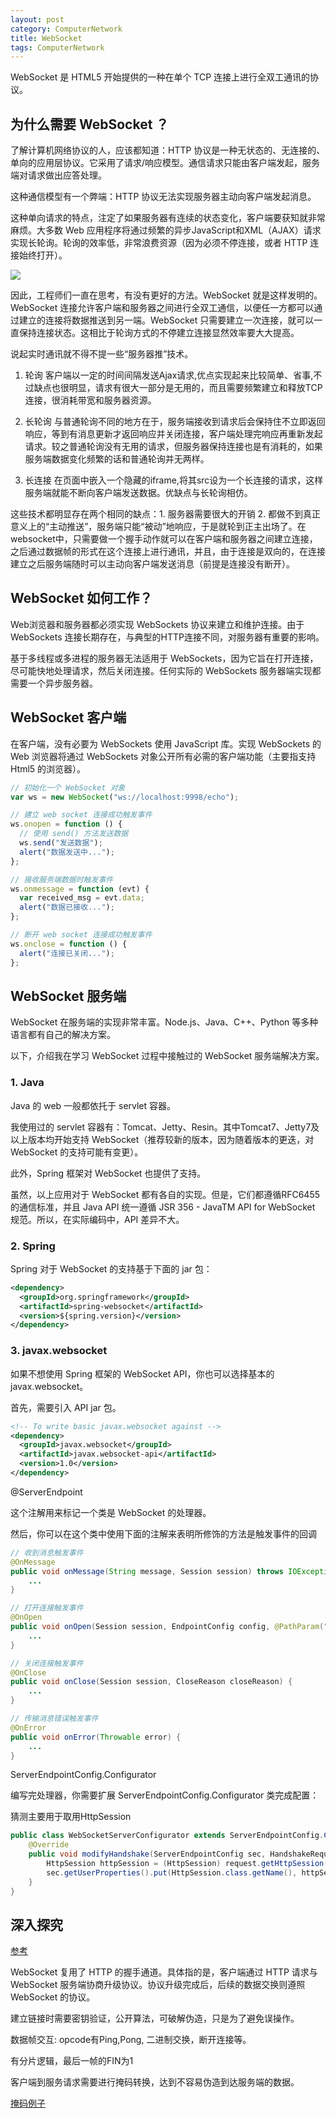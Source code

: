 ```yaml
---
layout: post
category: ComputerNetwork
title: WebSocket
tags: ComputerNetwork
---
```


WebSocket 是 HTML5 开始提供的一种在单个 TCP 连接上进行全双工通讯的协议。

## 为什么需要 WebSocket ？
了解计算机网络协议的人，应该都知道：HTTP 协议是一种无状态的、无连接的、单向的应用层协议。它采用了请求/响应模型。通信请求只能由客户端发起，服务端对请求做出应答处理。

这种通信模型有一个弊端：HTTP 协议无法实现服务器主动向客户端发起消息。

这种单向请求的特点，注定了如果服务器有连续的状态变化，客户端要获知就非常麻烦。大多数 Web 应用程序将通过频繁的异步JavaScript和XML（AJAX）请求实现长轮询。轮询的效率低，非常浪费资源（因为必须不停连接，或者 HTTP 连接始终打开）。

![](http://oyz7npk35.bkt.clouddn.com/image/spring/web/ajax-long-polling.png)

因此，工程师们一直在思考，有没有更好的方法。WebSocket 就是这样发明的。WebSocket 连接允许客户端和服务器之间进行全双工通信，以便任一方都可以通过建立的连接将数据推送到另一端。WebSocket 只需要建立一次连接，就可以一直保持连接状态。这相比于轮询方式的不停建立连接显然效率要大大提高。

说起实时通讯就不得不提一些“服务器推”技术。

1. 轮询
客户端以一定的时间间隔发送Ajax请求,优点实现起来比较简单、省事,不过缺点也很明显，请求有很大一部分是无用的，而且需要频繁建立和释放TCP连接，很消耗带宽和服务器资源。

2. 长轮询
与普通轮询不同的地方在于，服务端接收到请求后会保持住不立即返回响应，等到有消息更新才返回响应并关闭连接，客户端处理完响应再重新发起请求。较之普通轮询没有无用的请求，但服务器保持连接也是有消耗的，如果服务端数据变化频繁的话和普通轮询并无两样。

3. 长连接
在页面中嵌入一个隐藏的iframe,将其src设为一个长连接的请求，这样服务端就能不断向客户端发送数据。优缺点与长轮询相仿。

这些技术都明显存在两个相同的缺点：1. 服务器需要很大的开销 2. 都做不到真正意义上的“主动推送”，服务端只能“被动”地响应，于是就轮到正主出场了。在websocket中，只需要做一个握手动作就可以在客户端和服务器之间建立连接，之后通过数据帧的形式在这个连接上进行通讯，并且，由于连接是双向的，在连接建立之后服务端随时可以主动向客户端发送消息（前提是连接没有断开）。

## WebSocket 如何工作？
Web浏览器和服务器都必须实现 WebSockets 协议来建立和维护连接。由于 WebSockets 连接长期存在，与典型的HTTP连接不同，对服务器有重要的影响。

基于多线程或多进程的服务器无法适用于 WebSockets，因为它旨在打开连接，尽可能快地处理请求，然后关闭连接。任何实际的 WebSockets 服务器端实现都需要一个异步服务器。

## WebSocket 客户端
在客户端，没有必要为 WebSockets 使用 JavaScript 库。实现 WebSockets 的 Web 浏览器将通过 WebSockets 对象公开所有必需的客户端功能（主要指支持 Html5 的浏览器）。

```javascript
// 初始化一个 WebSocket 对象
var ws = new WebSocket("ws://localhost:9998/echo");

// 建立 web socket 连接成功触发事件
ws.onopen = function () {
  // 使用 send() 方法发送数据
  ws.send("发送数据");
  alert("数据发送中...");
};

// 接收服务端数据时触发事件
ws.onmessage = function (evt) {
  var received_msg = evt.data;
  alert("数据已接收...");
};

// 断开 web socket 连接成功触发事件
ws.onclose = function () {
  alert("连接已关闭...");
};
```

## WebSocket 服务端
WebSocket 在服务端的实现非常丰富。Node.js、Java、C++、Python 等多种语言都有自己的解决方案。

以下，介绍我在学习 WebSocket 过程中接触过的 WebSocket 服务端解决方案。

### 1. Java
Java 的 web 一般都依托于 servlet 容器。

我使用过的 servlet 容器有：Tomcat、Jetty、Resin。其中Tomcat7、Jetty7及以上版本均开始支持 WebSocket（推荐较新的版本，因为随着版本的更迭，对 WebSocket 的支持可能有变更）。

此外，Spring 框架对 WebSocket 也提供了支持。

虽然，以上应用对于 WebSocket 都有各自的实现。但是，它们都遵循RFC6455 的通信标准，并且 Java API 统一遵循 JSR 356 - JavaTM API for WebSocket 规范。所以，在实际编码中，API 差异不大。

### 2. Spring
Spring 对于 WebSocket 的支持基于下面的 jar 包：
```xml
<dependency>
  <groupId>org.springframework</groupId>
  <artifactId>spring-websocket</artifactId>
  <version>${spring.version}</version>
</dependency>
```

### 3. javax.websocket
如果不想使用 Spring 框架的 WebSocket API，你也可以选择基本的 javax.websocket。

首先，需要引入 API jar 包。

```xml
<!-- To write basic javax.websocket against -->
<dependency>
  <groupId>javax.websocket</groupId>
  <artifactId>javax.websocket-api</artifactId>
  <version>1.0</version>
</dependency>
```

@ServerEndpoint

这个注解用来标记一个类是 WebSocket 的处理器。

然后，你可以在这个类中使用下面的注解来表明所修饰的方法是触发事件的回调

```java
// 收到消息触发事件
@OnMessage
public void onMessage(String message, Session session) throws IOException, InterruptedException {
    ...
}

// 打开连接触发事件
@OnOpen
public void onOpen(Session session, EndpointConfig config, @PathParam("id") String id) {
    ...
}

// 关闭连接触发事件
@OnClose
public void onClose(Session session, CloseReason closeReason) {
    ...
}

// 传输消息错误触发事件
@OnError
public void onError(Throwable error) {
    ...
}
```

ServerEndpointConfig.Configurator

编写完处理器，你需要扩展 ServerEndpointConfig.Configurator 类完成配置：

猜测主要用于取用HttpSession

```java
public class WebSocketServerConfigurator extends ServerEndpointConfig.Configurator {
    @Override
    public void modifyHandshake(ServerEndpointConfig sec, HandshakeRequest request, HandshakeResponse response) {
        HttpSession httpSession = (HttpSession) request.getHttpSession();
        sec.getUserProperties().put(HttpSession.class.getName(), httpSession);
    }
}
```

## 深入探究

[参考](https://www.infoq.cn/article/deep-in-websocket-protocol) 

WebSocket 复用了 HTTP 的握手通道。具体指的是，客户端通过 HTTP 请求与 WebSocket 服务端协商升级协议。协议升级完成后，后续的数据交换则遵照 WebSocket 的协议。

建立链接时需要密钥验证，公开算法，可破解伪造，只是为了避免误操作。

数据帧交互: opcode有Ping,Pong, 二进制交换，断开连接等。

有分片逻辑，最后一帧的FIN为1

客户端到服务请求需要进行掩码转换，达到不容易伪造到达服务端的数据。

[掩码例子](https://blog.csdn.net/yangzai187/article/details/93862980)


